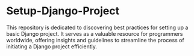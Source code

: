 # Setup-Django-Project
This repository is dedicated to discovering best practices for setting up a basic Django project. It serves as a valuable resource for programmers worldwide, offering insights and guidelines to streamline the process of initiating a Django project efficiently.
